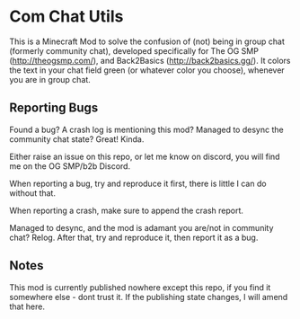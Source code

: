 # Com Chat Utils
This is a Minecraft Mod to solve the confusion of (not) being in group chat (formerly community chat), developed specifically for The OG SMP (http://theogsmp.com/), and Back2Basics (http://back2basics.gg/). It colors the text in your chat field green (or whatever color you choose), whenever you are in group chat.

## Reporting Bugs
Found a bug? A crash log is mentioning this mod? Managed to desync the community chat state?
Great! Kinda.

Either raise an issue on this repo, or let me know on discord, you will find me on the OG SMP/b2b Discord.

When reporting a bug, try and reproduce it first, there is little I can do without that.

When reporting a crash, make sure to append the crash report.

Managed to desync, and the mod is adamant you are/not in community chat? Relog.
After that, try and reproduce it, then report it as a bug.

## Notes
This mod is currently published nowhere except this repo, if you find it somewhere else - dont trust it. If the publishing state changes, I will amend that here.
